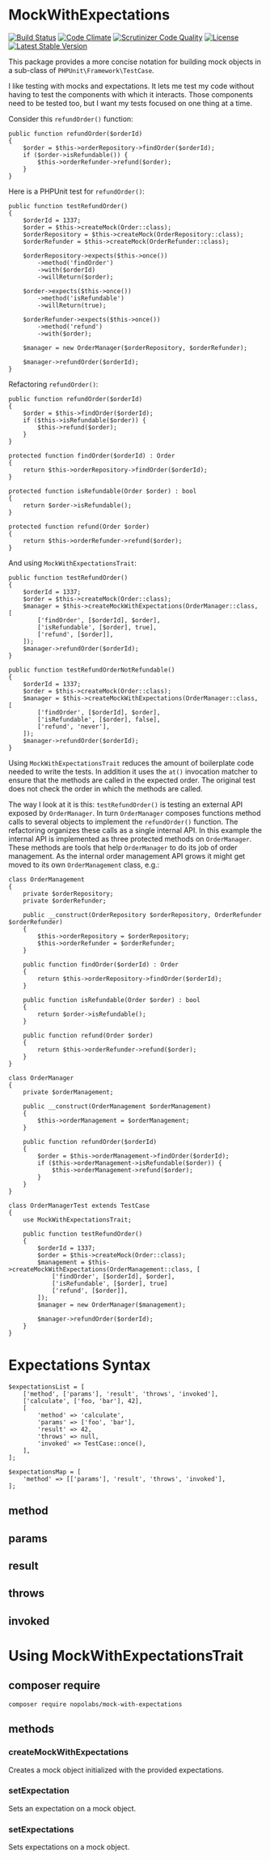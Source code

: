 # MockWithExpectations

[![Build Status](https://travis-ci.org/nopolabs/mock-with-expectations.svg?branch=master)](https://travis-ci.org/nopolabs/mock-with-expectations)
[![Code Climate](https://codeclimate.com/github/nopolabs/mock-with-expectations/badges/gpa.svg)](https://codeclimate.com/github/nopolabs/mock-with-expectations)
[![Scrutinizer Code Quality](https://scrutinizer-ci.com/g/nopolabs/mock-with-expectations/badges/quality-score.png?b=master)](https://scrutinizer-ci.com/g/nopolabs/mock-with-expectations/?branch=master)
[![License](https://poser.pugx.org/nopolabs/mock-with-expectations/license)](https://packagist.org/packages/nopolabs/mock-with-expectations)
[![Latest Stable Version](https://poser.pugx.org/nopolabs/mock-with-expectations/v/stable)](https://packagist.org/packages/nopolabs/mock-with-expectations)

This package provides a more concise notation for building mock objects
in a sub-class of `PHPUnit\Framework\TestCase`.

I like testing with mocks and expectations.
It lets me test my code without having to test the components with which it interacts.
Those components need to be tested too, but I want my tests focused on one thing at a time.

Consider this `refundOrder()` function:
```
public function refundOrder($orderId)
{
    $order = $this->orderRepository->findOrder($orderId);
    if ($order->isRefundable()) {
        $this->orderRefunder->refund($order);
    }
}
```

Here is a PHPUnit test for `refundOrder()`:
```
public function testRefundOrder()
{
    $orderId = 1337;
    $order = $this->createMock(Order::class);
    $orderRepository = $this->createMock(OrderRepository::class);
    $orderRefunder = $this->createMock(OrderRefunder::class);
    
    $orderRepository->expects($this->once())
        ->method('findOrder')
        ->with($orderId)
        ->willReturn($order);
     
    $order->expects($this->once())
        ->method('isRefundable')
        ->willReturn(true);
        
    $orderRefunder->expects($this->once())
        ->method('refund')
        ->with($order);
        
    $manager = new OrderManager($orderRepository, $orderRefunder);
    
    $manager->refundOrder($orderId);
}
```

Refactoring `refundOrder()`:

```
public function refundOrder($orderId)
{
    $order = $this->findOrder($orderId);
    if ($this->isRefundable($order)) {
        $this->refund($order);
    }
}

protected function findOrder($orderId) : Order
{
    return $this->orderRepository->findOrder($orderId);
}

protected function isRefundable(Order $order) : bool
{
    return $order->isRefundable();
}

protected function refund(Order $order)
{
    return $this->orderRefunder->refund($order);
}
```

And using `MockWithExpectationsTrait`:
```
public function testRefundOrder()
{
    $orderId = 1337;
    $order = $this->createMock(Order::class);
    $manager = $this->createMockWithExpectations(OrderManager::class, [
        ['findOrder', [$orderId], $order],
        ['isRefundable', [$order], true],
        ['refund', [$order]],
    ]);
    $manager->refundOrder($orderId);
}

public function testRefundOrderNotRefundable()
{
    $orderId = 1337;
    $order = $this->createMock(Order::class);
    $manager = $this->createMockWithExpectations(OrderManager::class, [
        ['findOrder', [$orderId], $order],
        ['isRefundable', [$order], false],
        ['refund', 'never'],
    ]);
    $manager->refundOrder($orderId);
}
```

Using `MockWithExpectationsTrait` reduces the amount of boilerplate code
needed to write the tests. In addition it uses the `at()` invocation
matcher to ensure that the methods are called in the expected order. The
original test does not check the order in which the methods are called.

The way I look at it is this:
`testRefundOrder()` is testing an external API exposed by `OrderManager`.
In turn `OrderManager` composes functions method calls to several objects
to implement the `refundOrder()` function. The refactoring organizes these
calls as a single internal API. In this example the internal API is
implemented as three protected methods on `OrderManager`. These methods
are tools that help `OrderManager` to do its job of order management.
As the internal order management API grows it might get moved to its
own `OrderManagement` class, e.g.:

```
class OrderManagement
{
    private $orderRepository;
    private $orderRefunder;
    
    public __construct(OrderRepository $orderRepository, OrderRefunder $orderRefunder)
    {
        $this->orderRepository = $orderRepository;
        $this->orderRefunder = $orderRefunder;
    }
    
    public function findOrder($orderId) : Order
    {
        return $this->orderRepository->findOrder($orderId);
    }
    
    public function isRefundable(Order $order) : bool
    {
        return $order->isRefundable();
    }
    
    public function refund(Order $order)
    {
        return $this->orderRefunder->refund($order);
    }
}

class OrderManager
{
    private $orderManagement;
    
    public __construct(OrderManagement $orderManagement)
    {
        $this->orderManagement = $orderManagement;
    }
    
    public function refundOrder($orderId)
    {
        $order = $this->orderManagement->findOrder($orderId);
        if ($this->orderManagement->isRefundable($order)) {
            $this->orderManagement->refund($order);
        }
    }
}

class OrderManagerTest extends TestCase
{
    use MockWithExpectationsTrait;
    
    public function testRefundOrder()
    {
        $orderId = 1337;
        $order = $this->createMock(Order::class);
        $management = $this->createMockWithExpectations(OrderManagement::class, [
            ['findOrder', [$orderId], $order],
            ['isRefundable', [$order], true]
            ['refund', [$order]],
        ]);
        $manager = new OrderManager($management);
        
        $manager->refundOrder($orderId);
    }
}
```

# Expectations Syntax
```
$expectationsList = [
    ['method', ['params'], 'result', 'throws', 'invoked'],
    ['calculate', ['foo, 'bar'], 42],
    [
        'method' => 'calculate',
        'params' => ['foo', 'bar'],
        'result' => 42,
        'throws' => null,
        'invoked' => TestCase::once(),
    ],
];

$expectationsMap = [
    'method' => [['params'], 'result', 'throws', 'invoked'],
];
```

## method

## params

## result

## throws

## invoked

# Using MockWithExpectationsTrait

## composer require

    composer require nopolabs/mock-with-expectations

## methods

### createMockWithExpectations
Creates a mock object initialized with the provided expectations.

### setExpectation
Sets an expectation on a mock object.

### setExpectations
Sets expectations on a mock object.
